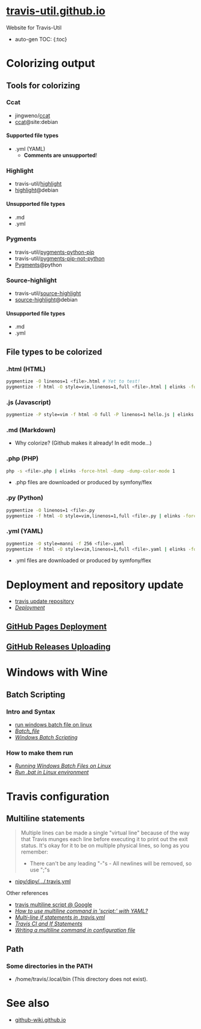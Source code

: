 # [travis-util.github.io](https://travis-util.github.io/)
Website for Travis-Util
* auto-gen TOC:
{:toc}

# Colorizing output

## Tools for colorizing

### Ccat
* jingweno/[ccat](https://github.com/jingweno/ccat)
* [ccat](https://google.com/search?q=ccat+site:debian.org)@site:debian

#### Supported file types
* .yml (YAML)
  - **Comments are unsupported**!

### Highlight
* travis-util/[highlight](https://github.com/travis-util/highlight)
* [highlight](https://tracker.debian.org/pkg/highlight)@debian

#### Unsupported file types
* .md
* .yml

### Pygments
* travis-util/[pygments-python-pip][]
* travis-util/[pygments-pip-not-python][]
* [Pygments][]@python

[pygments-python-pip]: https://github.com/travis-util/pygments-python-pip "GitHub"
[pygments-pip-not-python]: https://github.com/travis-util/pygments-pip-not-python "GitHub"
[Pygments]: https://pypi.python.org/pypi/Pygments "pypi.python.org"

### Source-highlight
* travis-util/[source-highlight](https://github.com/travis-util/source-highlight)
* [source-highlight](https://tracker.debian.org/pkg/source-highlight)@debian

#### Unsupported file types
* .md
* .yml

## File types to be colorized

### .html (HTML)
```sh
pygmentize -O linenos=1 <file>.html # Yet to test!
pygmentize -f html -O style=vim,linenos=1,full <file>.html | elinks -force-html -dump -dump-color-mode 1
```

### .js (Javascript)
```sh
pygmentize -P style=vim -f html -O full -P linenos=1 hello.js | elinks -force-html -dump-color-mode 1 -dump
```

### .md (Markdown)
* Why colorize? (Github makes it already! In edit mode...)

### .php (PHP)
```sh
php -s <file>.php | elinks -force-html -dump -dump-color-mode 1
```
* .php files are downloaded or produced by symfony/flex

### .py (Python)
```sh
pygmentize -O linenos=1 <file>.py
pygmentize -f html -O style=vim,linenos=1,full <file>.py | elinks -force-html -dump -dump-color-mode 1
```

### .yml (YAML)
```sh
pygmentize -O style=manni -f 256 <file>.yaml
pygmentize -f html -O style=vim,linenos=1,full <file>.yaml | elinks -force-html -dump -dump-color-mode 1
```
* .yml files are downloaded or produced by symfony/flex

# Deployment and repository update
* [travis update repository](https://www.google.ca/search?q=travis+update+repository)
* [*Deployment*](https://docs.travis-ci.com/user/deployment/)

## [GitHub Pages Deployment](https://docs.travis-ci.com/user/deployment/pages/)

## [GitHub Releases Uploading](https://docs.travis-ci.com/user/deployment/releases/)

# Windows with Wine
## Batch Scripting
### Intro and Syntax
* [run windows batch file on linux](https://google.com/search?q=run+windows+batch+file+on+linux)
* [*Batch_file*](https://en.wikipedia.org/wiki/Batch_file)
* [*Windows Batch Scripting*](https://en.wikibooks.org/wiki/Windows_Batch_Scripting)

### How to make them run
* [*Running Windows Batch Files on Linux*](https://www.linux.org/threads/running-windows-batch-files-on-linux.11205/)
* [*Run .bat in Linux environment*](https://stackoverflow.com/questions/12680998/run-bat-in-linux-environment)

# Travis configuration
## Multiline statements
> Multiple lines can be made a single "virtual line" because of the way that
> Travis munges each line before executing it to print out the exit status.
> It's okay for it to be on multiple physical lines, so long as you remember:
> - There can't be any leading "-"s - All newlines will be removed, so use
> ";"s

* [nipy/dipy/.../.travis.yml](https://github.com/nipy/dipy/blob/master/.travis.yml)

Other references
* [travis multiline script @ Google](https://google.com/search?q=travis+multiline+script)
* *[How to use multiline command in 'script:' with YAML?](https://stackoverflow.com/questions/38745696/how-to-use-multiline-command-in-script-with-yaml)*
* [*Multi-line if statements in .travis.yml*](https://groups.google.com/forum/#!topic/travis-ci/uaAP9zEdiCg)
* [*Travis CI and If Statements*](http://steven.casagrande.io/articles/travis-ci-and-if-statements/)
* [*Writing a multiline command in configuration file*](https://discuss.circleci.com/t/writing-a-multiline-command-in-configuration-file/3042)

## Path
### Some directories in the PATH
* /home/travis/.local/bin (This directory does not exist).

# See also
* [github-wiki.github.io](https://github-wiki.github.io/)
